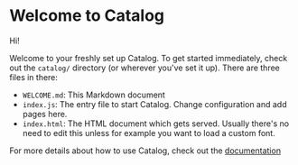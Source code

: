 # Welcome to Catalog

Hi!

Welcome to your freshly set up Catalog. To get started immediately, check out the `catalog/` directory (or wherever you've set it up). There are three files in there:

- `WELCOME.md`: This Markdown document
- `index.js`: The entry file to start Catalog. Change configuration and add pages here.
- `index.html`: The HTML document which gets served. Usually there's no need to edit this unless for example you want to load a custom font.

For more details about how to use Catalog, check out the [documentation](https://interactivethings.github.io/catalog/)